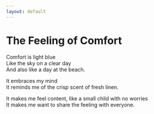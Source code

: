 ```yaml
---
layout: default
---
```


# The Feeling of Comfort

Comfort is light blue   
Like the sky on a clear day  
And also like a day at the beach.  

It embraces my mind  
It reminds me of the crisp scent of fresh linen.  

It makes me feel content, like a small child with no worries  
It makes me want to share the feeling with everyone.  

 
